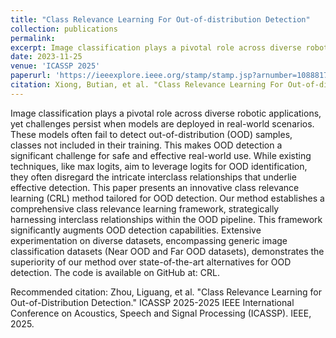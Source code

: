 ```yaml
---
title: "Class Relevance Learning For Out-of-distribution Detection"
collection: publications
permalink: 
excerpt: Image classification plays a pivotal role across diverse robotic applications, yet challenges persist when models are deployed in real-world scenarios. These models often fail to detect out-of-distribution (OOD) samples, classes not included in their training. This makes OOD detection a significant challenge for safe and effective real-world use. While existing techniques, like max logits, aim to leverage logits for OOD identification, they often disregard the intricate interclass relationships that underlie effective detection. This paper presents an innovative class relevance learning (CRL) method tailored for OOD detection. Our method establishes a comprehensive class relevance learning framework, strategically harnessing interclass relationships within the OOD pipeline. This framework significantly augments OOD detection capabilities. Extensive experimentation on diverse datasets, encompassing generic image classification datasets (Near OOD and Far OOD datasets), demonstrates the superiority of our method over state-of-the-art alternatives for OOD detection. The code is available on GitHub at: CRL.'
date: 2023-11-25
venue: 'ICASSP 2025'
paperurl: 'https://ieeexplore.ieee.org/stamp/stamp.jsp?arnumber=10888174'
citation: Xiong, Butian, et al. "Class Relevance Learning For Out-of-distribution Detection." arXiv preprint arXiv:2401.01021 (2023).
---
```

Image classification plays a pivotal role across diverse robotic applications, yet challenges persist when models
are deployed in real-world scenarios. These models often fail to
detect out-of-distribution (OOD) samples, classes not included in
their training. This makes OOD detection a significant challenge
for safe and effective real-world use. While existing techniques,
like max logits, aim to leverage logits for OOD identification,
they often disregard the intricate interclass relationships that
underlie effective detection. This paper presents an innovative
class relevance learning (CRL) method tailored for OOD detection. Our method establishes a comprehensive class relevance
learning framework, strategically harnessing interclass relationships within the OOD pipeline. This framework significantly
augments OOD detection capabilities. Extensive experimentation
on diverse datasets, encompassing generic image classification
datasets (Near OOD and Far OOD datasets), demonstrates the
superiority of our method over state-of-the-art alternatives for
OOD detection. The code is available on GitHub at: CRL.


Recommended citation:  Zhou, Liguang, et al. "Class Relevance Learning for Out-of-Distribution Detection." ICASSP 2025-2025 IEEE International Conference on Acoustics, Speech and Signal Processing (ICASSP). IEEE, 2025.
